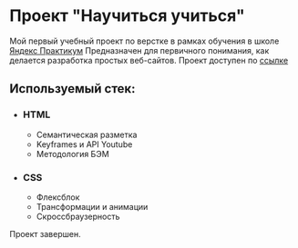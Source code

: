 # Проект "Научиться учиться"

Мой первый учебный проект по верстке в рамках обучения в школе [Яндекс Практикум](https://practicum.yandex.ru/)
Предназначен для первичного понимания, как делается разработка простых веб-сайтов.
Проект доступен по [ссылке](https://github.com/MaxLogvinov/how-to-learn)

## Используемый стек:

- ### HTML
  - Семантическая разметка
  - Keyframes и API Youtube
  - Методология БЭМ
- ### CSS
  - Флексблок
  - Трансформации и анимации
  - Скроссбраузерность

Проект завершен.
